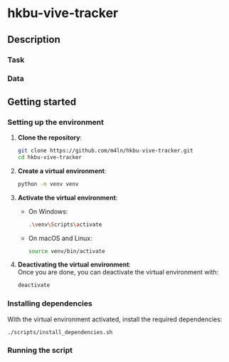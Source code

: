 # hkbu-vive-tracker

## Description
### Task

### Data

## Getting started
### Setting up the environment
1. **Clone the repository**:
    ```sh
    git clone https://github.com/m4ln/hkbu-vive-tracker.git
    cd hkbu-vive-tracker
    ```

2. **Create a virtual environment**:
    ```sh
    python -m venv venv
    ```

3. **Activate the virtual environment**:
    - On Windows:
        ```sh
        .\venv\Scripts\activate
        ```
    - On macOS and Linux:
        ```sh
        source venv/bin/activate
        ```

4. **Deactivating the virtual environment**:   
    Once you are done, you can deactivate the virtual environment with:
    ```sh
    deactivate
    ```

### Installing dependencies
With the virtual environment activated, install the required dependencies:
```sh
./scripts/install_dependencies.sh
``` 

### Running the script



